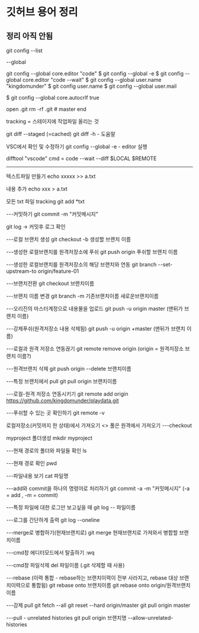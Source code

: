 # 깃허브 용어 정리

## 정리 아직 안됨


git config --list

--global

 git config --global core.editor "code"
$ git config --global -e
$ git config --global core.editor "code --wait"
$ git config --global user.name "kingdomunder"
$ git config user.name
$ git config --global user.mail

$ git config --global core.autocrlf true

open .git
rm -rf .git    # master end


tracking = 스테이지에 작업파일 올리는 것 


git diff --staged  (=cached)
git diff -h   - 도움말


VSC에서 확인 및 수정하기
git config --global -e    -   editor 실행

difftool "vscode"
   cmd = code --wait --diff $LOCAL $REMOTE

---------------

텍스트파일 만들기
echo xxxxx >> a.txt  

내용 추가
echo xxx > a.txt  

모든 txt 파일 tracking
git add *txt  


---커밋하기
git commit -m "커밋메시지"  

git log -> 커밋후 로그 확인 


---로컬 브랜치 생성
git checkout -b 생성할 브랜치 이름

---생성한 로컬브랜치를 원격저장소에 푸쉬
git push origin 푸쉬할 브랜치 이름 

---생성한 로컬브랜치를 원격저장소의 해당 브랜치와 연동 
git branch --set-upstream-to origin/feature-01

---브랜치전환
git checkout 브랜치이름 

---브랜치 이름 변경 
git branch -m 기존브랜치이름 새로운브랜치이름 

---오리진의 마스터계정으로 내용물을 업로드 
git push -u origin master    (맨뒤가 브랜치 이름)

---강제푸쉬(원격저장소 내용 삭제됨)
git push -u origin +master    (맨뒤가 브랜치 이름)

---로컬과 원격 저장소 연동끊기
git remote remove origin       (origin = 원격저장소 브랜치 이름?)

---원격브랜치 삭제 
git push origin --delete 브랜치이름

---특정 브랜치에서 pull
git pull origin 브랜치이름

---로컬-원격 저장소 연동시키기
git remote add origin https://github.com/kingdomunder/playdata.git

---푸쉬할 수 있는 곳 확인하기
git remote -v 


로컬저장소(커밋까지 한 상태)에서 가져오기 <> 풀은 원격에서 가져오기 
---checkout 



myproject 폴더생성 
mkdir myproject

---현재 경로의 폴더와 파일들 확인 
ls  

---현재 경로 확인
pwd 




---파일내용 보기
cat 파일명 

---add와 commit을 하나의 명령어로 처리하기
git commit -a -m "커밋메시지"        (-a = add , -m = commit)

---특정 파일에 대한 로그만 보고싶을 때
git log -- 파일이름

---로그를 간단하게 출력
git log --oneline


---merge로 병합하기(현재브랜치로) 
git merge 현재브랜치로 가져와서 병합할 브랜치이름 

---cmd창 에디터모드에서 탈출하기
:wq

---cmd창 파일삭제
del 파일이름    (.git 삭제할 때 사용)


---rebase (이력 통합 - rebase하는 브랜치이력이 전부 사라지고, rebase 대상 브랜치이력으로 통합됨)
git rebase onto 브랜치이름
git rebase onto origin/원격브랜치이름


---강제 pull
git fetch --all
git reset --hard origin/master
git pull origin master



---pull - unrelated histories
git pull origin 브랜치명 --allow-unrelated-histories
















